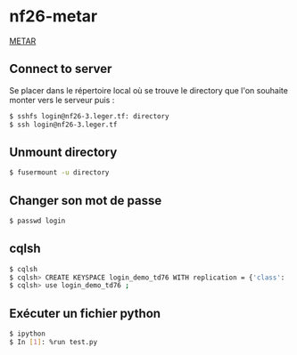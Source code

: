 # nf26-metar

[METAR](https://en.wikipedia.org/wiki/METAR)

## Connect to server
Se placer dans le répertoire local où se trouve le directory que l'on souhaite monter vers le serveur puis :
```bash
$ sshfs login@nf26-3.leger.tf: directory
$ ssh login@nf26-3.leger.tf
```

## Unmount directory
```bash
$ fusermount -u directory
```

## Changer son mot de passe
```bash
$ passwd login
```

## cqlsh
```bash
$ cqlsh
$ cqlsh> CREATE KEYSPACE login_demo_td76 WITH replication = {'class': 'SimpleStrategy', 'replication_factor': 2};
$ cqlsh> use login_demo_td76 ;
```

## Exécuter un fichier python
```bash
$ ipython
$ In [1]: %run test.py
```